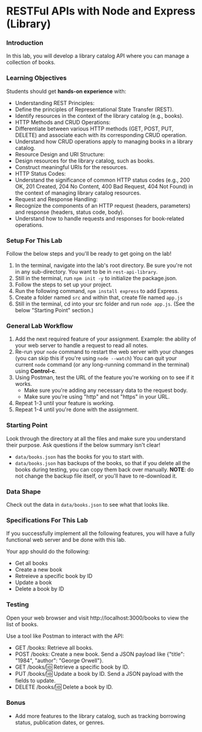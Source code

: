 # RESTFul APIs with Node and Express (Library)

### Introduction

In this lab, you will develop a library catalog API where you can manage a collection of books. 

### Learning Objectives

Students should get **hands-on experience** with:

- Understanding REST Principles: 
 - Define the principles of Representational State Transfer (REST).
 - Identify resources in the context of the library catalog (e.g., books).
- HTTP Methods and CRUD Operations:
 - Differentiate between various HTTP methods (GET, POST, PUT, DELETE) and associate each with its corresponding CRUD operation.
 - Understand how CRUD operations apply to managing books in a library catalog.
- Resource Design and URI Structure:
 - Design resources for the library catalog, such as books.
 - Construct meaningful URIs for the resources.
- HTTP Status Codes:
 - Understand the significance of common HTTP status codes (e.g., 200 OK, 201 Created, 204 No Content, 400 Bad Request, 404 Not Found) in the context of managing library catalog resources.
- Request and Response Handling:
 - Recognize the components of an HTTP request (headers, parameters) and response (headers, status code, body).
 - Understand how to handle requests and responses for book-related operations.

### Setup For This Lab

Follow the below steps and you'll be ready to get going on the lab!

1. In the terminal, navigate into the lab's root directory. Be sure you're not in any sub-directory. You want to be in `rest-api-library`.
2. Still in the terminal, run `npm init -y` to initialize the package.json.
3. Follow the steps to set up your project.
4. Run the following command, `npm install express` to add Express.
5. Create a folder named `src` and within that, create file named `app.js`
6. Still in the terminal, cd into your src folder and run `node app.js`. (See the below "Starting Point" section.)

### General Lab Workflow

1. Add the next required feature of your assignment. Example: the ability of your web server to handle a request to read all notes.
2. Re-run your `node` command to restart the web server with your changes (you can skip this if you're using `node --watch`) You can quit your current `node` command (or any long-running command in the terminal) using **Control-c**.
3. Using Postman, test the URL of the feature you're working on to see if it works.
   - Make sure you're adding any necessary data to the request body.
   - Make sure you're using "http" and not "https" in your URL.
4. Repeat 1-3 until your feature is working.
5. Repeat 1-4 until you're done with the assignment.

### Starting Point

Look through the directory at all the files and make sure you understand their purpose. Ask questions if the below summary isn't clear!

- `data/books.json` has the books for you to start with.
- `data/books.json` has backups of the books, so that if you delete all the books during testing, you can copy them back over manually. **NOTE**: do not change the backup file itself, or you'll have to re-download it.

### Data Shape

Check out the data in `data/books.json` to see what that looks like.

### Specifications For This Lab

If you successfully implement all the following features, you will have a fully functional web server and be done with this lab.

Your app should do the following:
- Get all books
- Create a new book
- Retreieve a specific book by ID
- Update a book
- Delete a book by ID

### Testing

Open your web browser and visit http://localhost:3000/books to view the list of books.

Use a tool like Postman to interact with the API:

- GET /books: Retrieve all books.
- POST /books: Create a new book. Send a JSON payload like {"title": "1984", "author": "George Orwell"}.
- GET /books/:id: Retrieve a specific book by ID.
- PUT /books/:id: Update a book by ID. Send a JSON payload with the fields to update.
- DELETE /books/:id: Delete a book by ID.


### Bonus
- Add more features to the library catalog, such as tracking borrowing status, publication dates, or genres.
